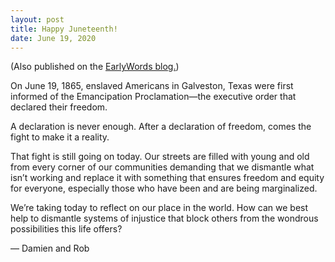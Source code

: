 ```yaml
---
layout: post
title: Happy Juneteenth!
date: June 19, 2020
---
```


(Also published on the [EarlyWords blog.](https://earlywords.io/articles/happy-juneteenth))

On June 19, 1865, enslaved Americans in Galveston, Texas were first informed of the Emancipation Proclamation—the executive order that declared their freedom.

A declaration is never enough. After a declaration of freedom, comes the fight to make it a reality.

That fight is still going on today. Our streets are filled with young and old from every corner of our communities demanding that we dismantle what isn’t working and replace it with something that ensures freedom and equity for everyone, especially those who have been and are being marginalized.

We’re taking today to reflect on our place in the world. How can we best help to dismantle systems of injustice that block others from the wondrous possibilities this life offers?

— Damien and Rob
